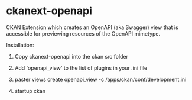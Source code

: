 # ckanext-openapi

CKAN Extension which creates an OpenAPI (aka Swagger) view that is accessible for previewing
resources of the OpenAPI mimetype.

Installation:

1. Copy ckanext-openapi into the ckan src folder

2. Add 'openapi_view' to the list of plugins in your .ini file

3. paster views create openapi_view -c /apps/ckan/conf/development.ini

4. startup ckan